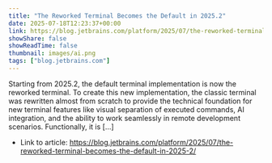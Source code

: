 ```yaml
---
title: "The Reworked Terminal Becomes the Default in 2025.2"
date: 2025-07-18T12:23:37+00:00
link: https://blog.jetbrains.com/platform/2025/07/the-reworked-terminal-becomes-the-default-in-2025-2/
showShare: false
showReadTime: false
thumbnail: images/ai.png
tags: ["blog.jetbrains.com"]
---
```

Starting from 2025.2, the default terminal implementation is now the reworked terminal. To create this new implementation, the classic terminal was rewritten almost from scratch to provide the technical foundation for new terminal features like visual separation of executed commands, AI integration, and the ability to work seamlessly in remote development scenarios. Functionally, it is […]

- Link to article: https://blog.jetbrains.com/platform/2025/07/the-reworked-terminal-becomes-the-default-in-2025-2/